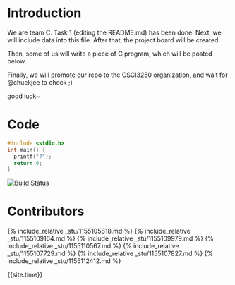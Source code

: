 # Introduction

We are team C. Task 1 (editing the README.md) has been done. Next, we will include data into this file. After that, the project board will be created.

Then, some of us will write a piece of C program, which will be posted below.

Finally, we will promote our repo to the CSCI3250 organization, and wait for @chuckjee to check ;)

good luck~

# Code
```c
#include <stdio.h>
int main() { 
  printf("?"); 
  return 0; 
}
```
[![Build Status](https://travis-ci.com/csci3250-2019/project-team-c.svg?branch=master)](https://travis-ci.com/csci3250-2019/project-team-c)

# Contributors
{% include_relative _stu/1155105818.md %}
{% include_relative _stu/1155109164.md %}
{% include_relative _stu/1155109979.md %}
{% include_relative _stu/1155110567.md %}
{% include_relative _stu/1155107729.md %}
{% include_relative _stu/1155107827.md %}
{% include_relative _stu/1155112412.md %}

{{site.time}}
